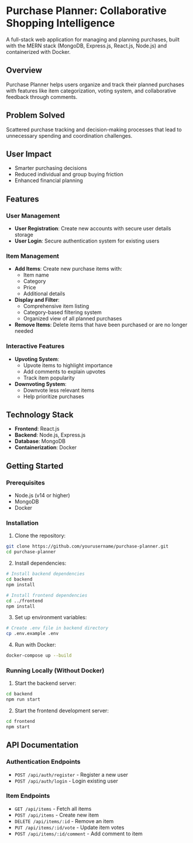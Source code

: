 # Purchase Planner: Collaborative Shopping Intelligence

A full-stack web application for managing and planning purchases, built with the MERN stack (MongoDB, Express.js, React.js, Node.js) and containerized with Docker.

## Overview

Purchase Planner helps users organize and track their planned purchases with features like item categorization, voting system, and collaborative feedback through comments.

## Problem Solved

Scattered purchase tracking and decision-making processes that lead to unnecessary spending and coordination challenges.

## User Impact

- Smarter purchasing decisions
- Reduced individual and group buying friction
- Enhanced financial planning

## Features

### User Management
- **User Registration**: Create new accounts with secure user details storage
- **User Login**: Secure authentication system for existing users

### Item Management
- **Add Items**: Create new purchase items with:
  - Item name
  - Category
  - Price
  - Additional details
- **Display and Filter**:
  - Comprehensive item listing
  - Category-based filtering system
  - Organized view of all planned purchases
- **Remove Items**: Delete items that have been purchased or are no longer needed

### Interactive Features
- **Upvoting System**:
  - Upvote items to highlight importance
  - Add comments to explain upvotes
  - Track item popularity
- **Downvoting System**:
  - Downvote less relevant items
  - Help prioritize purchases

## Technology Stack

- **Frontend**: React.js
- **Backend**: Node.js, Express.js
- **Database**: MongoDB
- **Containerization**: Docker

## Getting Started

### Prerequisites

- Node.js (v14 or higher)
- MongoDB
- Docker

### Installation

1. Clone the repository:
```bash
git clone https://github.com/yourusername/purchase-planner.git
cd purchase-planner
```

2. Install dependencies:
```bash
# Install backend dependencies
cd backend
npm install

# Install frontend dependencies
cd ../frontend
npm install
```

3. Set up environment variables:
```bash
# Create .env file in backend directory
cp .env.example .env
```

4. Run with Docker:
```bash
docker-compose up --build
```

### Running Locally (Without Docker)

1. Start the backend server:
```bash
cd backend
npm run start
```

2. Start the frontend development server:
```bash
cd frontend
npm start
```

## API Documentation

### Authentication Endpoints
- `POST /api/auth/register` - Register a new user
- `POST /api/auth/login` - Login existing user

### Item Endpoints
- `GET /api/items` - Fetch all items
- `POST /api/items` - Create new item
- `DELETE /api/items/:id` - Remove an item
- `PUT /api/items/:id/vote` - Update item votes
- `POST /api/items/:id/comment` - Add comment to item
